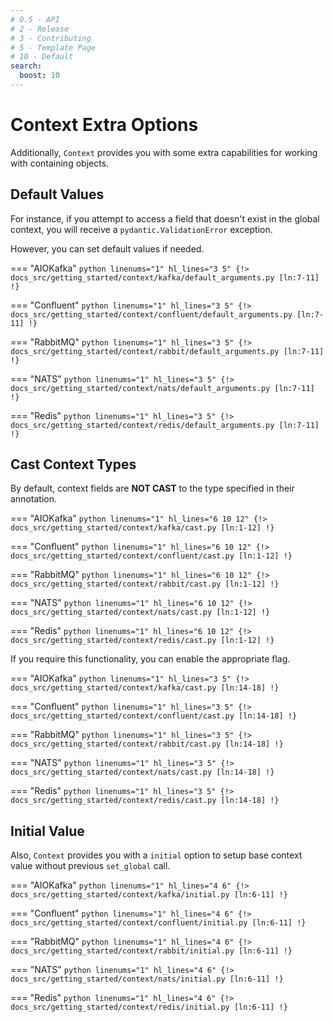 ```yaml
---
# 0.5 - API
# 2 - Release
# 3 - Contributing
# 5 - Template Page
# 10 - Default
search:
  boost: 10
---
```


# Context Extra Options

Additionally, `Context` provides you with some extra capabilities for working with containing objects.

## Default Values

For instance, if you attempt to access a field that doesn't exist in the global context, you will receive a `pydantic.ValidationError` exception.

However, you can set default values if needed.

=== "AIOKafka"
    ```python linenums="1" hl_lines="3 5"
    {!> docs_src/getting_started/context/kafka/default_arguments.py [ln:7-11] !}
    ```

=== "Confluent"
    ```python linenums="1" hl_lines="3 5"
    {!> docs_src/getting_started/context/confluent/default_arguments.py [ln:7-11] !}
    ```

=== "RabbitMQ"
    ```python linenums="1" hl_lines="3 5"
    {!> docs_src/getting_started/context/rabbit/default_arguments.py [ln:7-11] !}
    ```

=== "NATS"
    ```python linenums="1" hl_lines="3 5"
    {!> docs_src/getting_started/context/nats/default_arguments.py [ln:7-11] !}
    ```

=== "Redis"
    ```python linenums="1" hl_lines="3 5"
    {!> docs_src/getting_started/context/redis/default_arguments.py [ln:7-11] !}
    ```

## Cast Context Types

By default, context fields are **NOT CAST** to the type specified in their annotation.

=== "AIOKafka"
    ```python linenums="1" hl_lines="6 10 12"
    {!> docs_src/getting_started/context/kafka/cast.py [ln:1-12] !}
    ```

=== "Confluent"
    ```python linenums="1" hl_lines="6 10 12"
    {!> docs_src/getting_started/context/confluent/cast.py [ln:1-12] !}
    ```

=== "RabbitMQ"
    ```python linenums="1" hl_lines="6 10 12"
    {!> docs_src/getting_started/context/rabbit/cast.py [ln:1-12] !}
    ```

=== "NATS"
    ```python linenums="1" hl_lines="6 10 12"
    {!> docs_src/getting_started/context/nats/cast.py [ln:1-12] !}
    ```

=== "Redis"
    ```python linenums="1" hl_lines="6 10 12"
    {!> docs_src/getting_started/context/redis/cast.py [ln:1-12] !}
    ```

If you require this functionality, you can enable the appropriate flag.

=== "AIOKafka"
    ```python linenums="1" hl_lines="3 5"
    {!> docs_src/getting_started/context/kafka/cast.py [ln:14-18] !}
    ```

=== "Confluent"
    ```python linenums="1" hl_lines="3 5"
    {!> docs_src/getting_started/context/confluent/cast.py [ln:14-18] !}
    ```

=== "RabbitMQ"
    ```python linenums="1" hl_lines="3 5"
    {!> docs_src/getting_started/context/rabbit/cast.py [ln:14-18] !}
    ```

=== "NATS"
    ```python linenums="1" hl_lines="3 5"
    {!> docs_src/getting_started/context/nats/cast.py [ln:14-18] !}
    ```

=== "Redis"
    ```python linenums="1" hl_lines="3 5"
    {!> docs_src/getting_started/context/redis/cast.py [ln:14-18] !}
    ```

## Initial Value

Also, `Context` provides you with a `initial` option to setup base context value without previous `set_global` call.

=== "AIOKafka"
    ```python linenums="1" hl_lines="4 6"
    {!> docs_src/getting_started/context/kafka/initial.py [ln:6-11] !}
    ```

=== "Confluent"
    ```python linenums="1" hl_lines="4 6"
    {!> docs_src/getting_started/context/confluent/initial.py [ln:6-11] !}
    ```

=== "RabbitMQ"
    ```python linenums="1" hl_lines="4 6"
    {!> docs_src/getting_started/context/rabbit/initial.py [ln:6-11] !}
    ```

=== "NATS"
    ```python linenums="1" hl_lines="4 6"
    {!> docs_src/getting_started/context/nats/initial.py [ln:6-11] !}
    ```

=== "Redis"
    ```python linenums="1" hl_lines="4 6"
    {!> docs_src/getting_started/context/redis/initial.py [ln:6-11] !}
    ```
